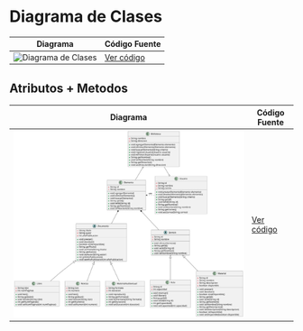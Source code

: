 
# Diagrama de Clases

| Diagrama | Código Fuente |
|----------|---------------|
| ![Diagrama de Clases](/images/modelosUML/Diagrama.svg) | [Ver código](/Diagramas/DiagramaDeClases.puml) 

## Atributos + Metodos
| Diagrama | Código Fuente |
|----------|---------------|
| ![Diagrama de Clases](/images/modelosUML/DiagramaClasesV2.svg) | [Ver código](/Diagramas/DiagramaClasesV2.puml) |
